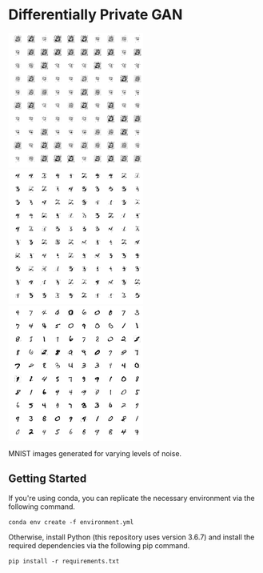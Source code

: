 # Differentially Private GAN

<img src="images/example_worst.png" width="270px"><img src="images/example_moderate.png" width="270px"><img src="images/example_best.png" width="270px">

MNIST images generated for varying levels of noise.

## Getting Started

If you're using conda, you can replicate the necessary environment via the following command.

```
conda env create -f environment.yml
```

Otherwise, install Python (this repository uses version 3.6.7) and install the required dependencies via the following pip command.

```
pip install -r requirements.txt
```


